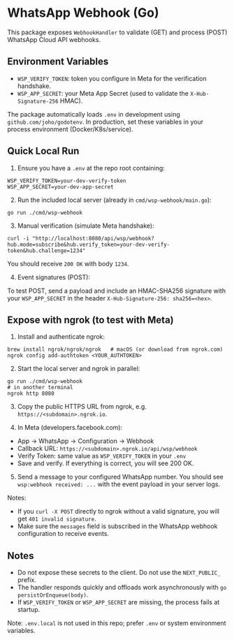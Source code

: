 # WhatsApp Webhook (Go)

This package exposes `WebhookHandler` to validate (GET) and process (POST) WhatsApp Cloud API webhooks.

## Environment Variables

- `WSP_VERIFY_TOKEN`: token you configure in Meta for the verification handshake.
- `WSP_APP_SECRET`: your Meta App Secret (used to validate the `X-Hub-Signature-256` HMAC).

The package automatically loads `.env` in development using `github.com/joho/godotenv`. In production, set these variables in your process environment (Docker/K8s/service).

## Quick Local Run

1) Ensure you have a `.env` at the repo root containing:

```
WSP_VERIFY_TOKEN=your-dev-verify-token
WSP_APP_SECRET=your-dev-app-secret
```

2) Run the included local server (already in `cmd/wsp-webhook/main.go`):

```
go run ./cmd/wsp-webhook
```

3) Manual verification (simulate Meta handshake):

```
curl -i "http://localhost:8080/api/wsp/webhook?hub.mode=subscribe&hub.verify_token=your-dev-verify-token&hub.challenge=1234"
```

You should receive `200 OK` with body `1234`.

4) Event signatures (POST):

To test POST, send a payload and include an HMAC-SHA256 signature with your `WSP_APP_SECRET` in the header `X-Hub-Signature-256: sha256=<hex>`.

## Expose with ngrok (to test with Meta)

1) Install and authenticate ngrok:

```
brew install ngrok/ngrok/ngrok   # macOS (or download from ngrok.com)
ngrok config add-authtoken <YOUR_AUTHTOKEN>
```

2) Start the local server and ngrok in parallel:

```
go run ./cmd/wsp-webhook
# in another terminal
ngrok http 8080
```

3) Copy the public HTTPS URL from ngrok, e.g. `https://<subdomain>.ngrok.io`.

4) In Meta (developers.facebook.com):
- App → WhatsApp → Configuration → Webhook
- Callback URL: `https://<subdomain>.ngrok.io/api/wsp/webhook`
- Verify Token: same value as `WSP_VERIFY_TOKEN` in your `.env`
- Save and verify. If everything is correct, you will see 200 OK.

5) Send a message to your configured WhatsApp number. You should see `wsp:webhook received: ...` with the event payload in your server logs.

Notes:
- If you `curl -X POST` directly to ngrok without a valid signature, you will get `401 invalid signature`.
- Make sure the `messages` field is subscribed in the WhatsApp webhook configuration to receive events.

## Notes

- Do not expose these secrets to the client. Do not use the `NEXT_PUBLIC_` prefix.
- The handler responds quickly and offloads work asynchronously with `go persistOrEnqueue(body)`.
- If `WSP_VERIFY_TOKEN` or `WSP_APP_SECRET` are missing, the process fails at startup.

Note: `.env.local` is not used in this repo; prefer `.env` or system environment variables.

